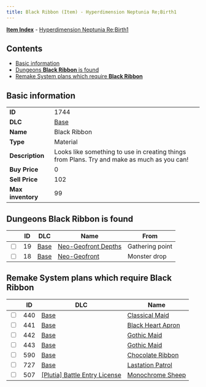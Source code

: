 ```yaml
---
title: Black Ribbon (Item) - Hyperdimension Neptunia Re;Birth1
---
```


[**Item Index**](/neptunia/rb1/item/index.html) - [Hyperdimension Neptunia Re;Birth1](/neptunia/rb1)

## Contents

- [Basic information](#basic-information)
- [Dungeons **Black Ribbon** is found](#dungeons-black-ribbon-is-found)
- [Remake System plans which require **Black Ribbon**](#remake-system-plans-which-require-black-ribbon)
## Basic information

|   |   |
| -- | -- |
| **ID** | 1744 |
| **DLC** | [Base](/neptunia/rb1/dlc/1-base.html) |
| **Name** | Black Ribbon |
| **Type** | Material |
| **Description** | Looks like something to use in creating things from Plans. Try and make as much as you can! |
| **Buy Price** | 0 |
| **Sell Price** | 102 |
| **Max inventory** | 99 |


## Dungeons **Black Ribbon** is found

|    | ID | DLC | Name | From |
| -- | -- | --- | ---- | ---- |
| <input type="checkbox" id="rb1-dungeon-1-19" class="trackbox" /> | 19 | [Base](/neptunia/rb1/dlc/1-base.html) | [Neo-Geofront Depths](/neptunia/rb1/dungeon/1-19-neo-geofront-depths.html) | Gathering point |
| <input type="checkbox" id="rb1-dungeon-1-18" class="trackbox" /> | 18 | [Base](/neptunia/rb1/dlc/1-base.html) | [Neo-Geofront](/neptunia/rb1/dungeon/1-18-neo-geofront.html) | Monster drop |


## Remake System plans which require **Black Ribbon**

|    | ID | DLC | Name |
| -- | -- | --- | ---- |
| <input type="checkbox" id="rb1-quest-1-440" class="trackbox" /> | 440 | [Base](/neptunia/rb1/dlc/1-base.html) | [Classical Maid](/neptunia/rb1/quest/1-440-classical-maid.html) |
| <input type="checkbox" id="rb1-quest-1-441" class="trackbox" /> | 441 | [Base](/neptunia/rb1/dlc/1-base.html) | [Black Heart Apron](/neptunia/rb1/quest/1-441-black-heart-apron.html) |
| <input type="checkbox" id="rb1-quest-1-442" class="trackbox" /> | 442 | [Base](/neptunia/rb1/dlc/1-base.html) | [Gothic Maid](/neptunia/rb1/quest/1-442-gothic-maid.html) |
| <input type="checkbox" id="rb1-quest-1-443" class="trackbox" /> | 443 | [Base](/neptunia/rb1/dlc/1-base.html) | [Gothic Maid](/neptunia/rb1/quest/1-443-gothic-maid.html) |
| <input type="checkbox" id="rb1-quest-1-590" class="trackbox" /> | 590 | [Base](/neptunia/rb1/dlc/1-base.html) | [Chocolate Ribbon](/neptunia/rb1/quest/1-590-chocolate-ribbon.html) |
| <input type="checkbox" id="rb1-quest-1-727" class="trackbox" /> | 727 | [Base](/neptunia/rb1/dlc/1-base.html) | [Lastation Patrol](/neptunia/rb1/quest/1-727-lastation-patrol.html) |
| <input type="checkbox" id="rb1-quest-7-507" class="trackbox" /> | 507 | [[Plutia] Battle Entry License](/neptunia/rb1/dlc/7-plutia.html) | [Monochrome Sheep](/neptunia/rb1/quest/7-507-monochrome-sheep.html) |
